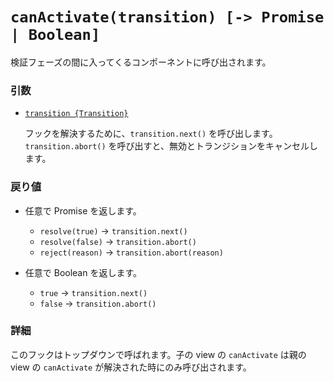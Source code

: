 # `canActivate(transition) [-> Promise | Boolean]`

検証フェーズの間に入ってくるコンポーネントに呼び出されます。

### 引数

- [`transition {Transition}`](hooks.md#transition-object)

  フックを解決するために、`transition.next()` を呼び出します。`transition.abort()` を呼び出すと、無効とトランジションをキャンセルします。

### 戻り値

- 任意で Promise を返します。

  - `resolve(true)` -> `transition.next()`
  - `resolve(false)` -> `transition.abort()`
  - `reject(reason)` -> `transition.abort(reason)`

- 任意で Boolean を返します。

  - `true` -> `transition.next()`
  - `false` -> `transition.abort()`

### 詳細

このフックはトップダウンで呼ばれます。子の view の `canActivate` は親の view の `canActivate` が解決された時にのみ呼び出されます。
